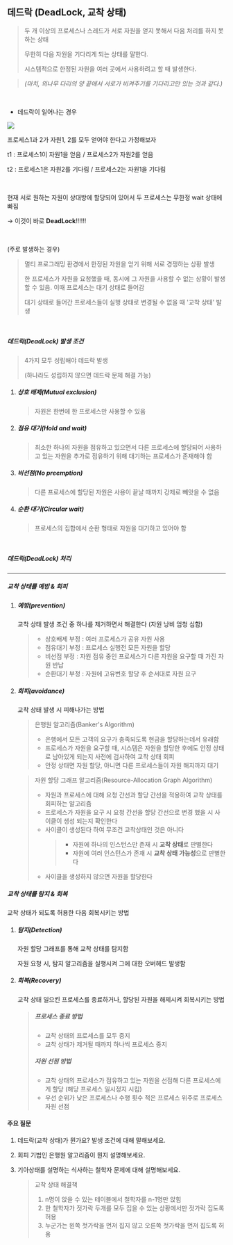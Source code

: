 ## 데드락 (DeadLock, 교착 상태)

> 두 개 이상의 프로세스나 스레드가 서로 자원을 얻지 못해서 다음 처리를 하지 못하는 상태
>
> 무한히 다음 자원을 기다리게 되는 상태를 말한다.
>
> 시스템적으로 한정된 자원을 여러 곳에서 사용하려고 할 때 발생한다.

> _(마치, 외나무 다리의 양 끝에서 서로가 비켜주기를 기다리고만 있는 것과 같다.)_

<br>

- 데드락이 일어나는 경우

<img src="https://t1.daumcdn.net/cfile/tistory/243E89355714C26E28">

프로세스1과 2가 자원1, 2를 모두 얻어야 한다고 가정해보자

t1 : 프로세스1이 자원1을 얻음 / 프로세스2가 자원2를 얻음

t2 : 프로세스1은 자원2를 기다림 / 프로세스2는 자원1을 기다림

<br>

현재 서로 원하는 자원이 상대방에 할당되어 있어서 두 프로세스는 무한정 wait 상태에 빠짐

→ 이것이 바로 **DeadLock**!!!!!!

<br>

(주로 발생하는 경우)

> 멀티 프로그래밍 환경에서 한정된 자원을 얻기 위해 서로 경쟁하는 상황 발생
>
> 한 프로세스가 자원을 요청했을 때, 동시에 그 자원을 사용할 수 없는 상황이 발생할 수 있음. 이때 프로세스는 대기 상태로 들어감
>
> 대기 상태로 들어간 프로세스들이 실행 상태로 변경될 수 없을 때 '교착 상태' 발생

<br>

##### _데드락(DeadLock) 발생 조건_

> 4가지 모두 성립해야 데드락 발생
>
> (하나라도 성립하지 않으면 데드락 문제 해결 가능)

1. ##### 상호 배제(Mutual exclusion)

   > 자원은 한번에 한 프로세스만 사용할 수 있음

2. ##### 점유 대기(Hold and wait)

   > 최소한 하나의 자원을 점유하고 있으면서 다른 프로세스에 할당되어 사용하고 있는 자원을 추가로 점유하기 위해 대기하는 프로세스가 존재해야 함

3. ##### 비선점(No preemption)

   > 다른 프로세스에 할당된 자원은 사용이 끝날 때까지 강제로 빼앗을 수 없음

4. ##### 순환 대기(Circular wait)

   > 프로세스의 집합에서 순환 형태로 자원을 대기하고 있어야 함

<br>

##### _데드락(DeadLock) 처리_

---

##### 교착 상태를 예방 & 회피

1. ##### 예방(prevention)

   교착 상태 발생 조건 중 하나를 제거하면서 해결한다 (자원 낭비 엄청 심함)

   > - 상호배제 부정 : 여러 프로세스가 공유 자원 사용
   > - 점유대기 부정 : 프로세스 실행전 모든 자원을 할당
   > - 비선점 부정 : 자원 점유 중인 프로세스가 다른 자원을 요구할 때 가진 자원 반납
   > - 순환대기 부정 : 자원에 고유번호 할당 후 순서대로 자원 요구

2. ##### 회피(avoidance)

   교착 상태 발생 시 피해나가는 방법

   > 은행원 알고리즘(Banker's Algorithm)
   >
   > - 은행에서 모든 고객의 요구가 충족되도록 현금을 할당하는데서 유래함
   > - 프로세스가 자원을 요구할 때, 시스템은 자원을 할당한 후에도 안정 상태로 남아있게 되는지 사전에 검사하여 교착 상태 회피
   > - 안정 상태면 자원 할당, 아니면 다른 프로세스들이 자원 해지까지 대기

   > 자원 할당 그래프 알고리즘(Resource-Allocation Graph Algorithm)
   >
   > - 자원과 프로세스에 대해 요청 간선과 할당 간선을 적용하여 교착 상태를 회피하는 알고리즘
   > - 프로세스가 자원을 요구 시 요청 간선을 할당 간선으로 변경 했을 시 사이클이 생성 되는지 확인한다
   > - 사이클이 생성된다 하여 무조건 교착상태인 것은 아니다
   >   > - 자원에 하나의 인스턴스만 존재 시 **교착 상태**로 판별한다
   >   > - 자원에 여러 인스턴스가 존재 시 **교착 상태 가능성**으로 판별한다
   > - 사이클을 생성하지 않으면 자원을 할당한다

##### 교착 상태를 탐지 & 회복

교착 상태가 되도록 허용한 다음 회복시키는 방법

1. ##### 탐지(Detection)

   자원 할당 그래프를 통해 교착 상태를 탐지함

   자원 요청 시, 탐지 알고리즘을 실행시켜 그에 대한 오버헤드 발생함

2. ##### 회복(Recovery)

   교착 상태 일으킨 프로세스를 종료하거나, 할당된 자원을 해제시켜 회복시키는 방법

   > ##### 프로세스 종료 방법
   >
   > - 교착 상태의 프로세스를 모두 중지
   > - 교착 상태가 제거될 때까지 하나씩 프로세스 중지
   >
   > ##### 자원 선점 방법
   >
   > - 교착 상태의 프로세스가 점유하고 있는 자원을 선점해 다른 프로세스에게 할당 (해당 프로세스 일시정지 시킴)
   > - 우선 순위가 낮은 프로세스나 수행 횟수 적은 프로세스 위주로 프로세스 자원 선점

#### 주요 질문

1. 데드락(교착 상태)가 뭔가요? 발생 조건에 대해 말해보세요.

2. 회피 기법인 은행원 알고리즘이 뭔지 설명해보세요.

3. 기아상태를 설명하는 식사하는 철학자 문제에 대해 설명해보세요.

   > 교착 상태 해결책
   >
   > 1. n명이 앉을 수 있는 테이블에서 철학자를 n-1명만 앉힘
   > 2. 한 철학자가 젓가락 두개를 모두 집을 수 있는 상황에서만 젓가락 집도록 허용
   > 3. 누군가는 왼쪽 젓가락을 먼저 집지 않고 오른쪽 젓가락을 먼저 집도록 허용
